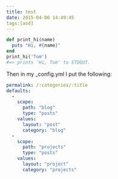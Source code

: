 ```yaml
---
title: test
date: 2015-04-06 14:49:45
tags:[asd]
---
```



``` ruby
def print_hi(name)
  puts "Hi, #{name}"
end
print_hi('Tom')
#=> prints 'Hi, Tom' to STDOUT.
```


Then in my _config.yml I put the following:
``` yaml
permalink: /:categories/:title
defaults:
  -
    scope:
      path: "blog"
      type: "posts"
    values:
      layout: "post"
      category: "blog"
  -
    scope:
      path: "projects"
      type: "posts"
    values:
      layout: "project"
      category: "projects"
```
